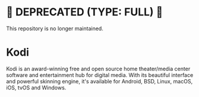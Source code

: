 # 🚫 DEPRECATED (TYPE: FULL) 🚫
This repository is no longer maintained.
# Kodi
Kodi is an award-winning free and open source home theater/media center software and entertainment hub for digital media. With its beautiful interface and powerful skinning engine, it's available for Android, BSD, Linux, macOS, iOS, tvOS and Windows.
